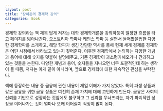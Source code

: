 ```yaml
---
layout: post
title: "장하준의 경제학 강의"
categories: Book
---
```


경제학 강의라는 책 제목 답게 저자는 대학 경제학개론을 강의하듯이 일정한 흐름을 타고 페이지를 밟아나간다. 오스트리아 학파나 케인스 학파 등 살면서 들어봤을법한 다양한 경제학파를 소개하고, 해당 학파가 생긴 간단한 역사를 통해 현재 세계 경제를 경제학은 어떤 시점에서 바라보고 있는지 짚어준다. 이후엔 경제학에서 논의하는 다양한 개념과 용어에 대해 숫자를 덧붙여 설명해주고, 기존 경제학이 과소평가해오거나 간과하고 있는 것들을 논한다. 다양한 개념과 용어, 숫자들을 지나오면 너무 포괄적인데 하는 생각이 들 때쯤, 저자는 이게 끝이 아니라며, 앞으로 경제학에 대한 지속적인 관심을 부탁한다.

책에 등장하는 내용 중 금융에 관한 내용이 제일 이해가 가지 않았다. 특히 파생 상품과 같은 금융을 귀한 금융 상품은 여전히 존재 가치에 대해 고민하게 만든다. 금융은 사회의 신뢰를 기반으로 성장하는 것임에도 불구하고 그 신뢰를 무너뜨리는, 자기 파괴적인 성장을 이어나가는 것이 얼마나 오래 이어질지 걱정이 많이 된다.